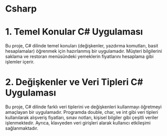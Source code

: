 # Csharp 

# 1. Temel Konular C# Uygulaması
Bu proje, C# dilinde temel konuları (değişkenler, yazdırma komutları, basit hesaplamalar) öğrenmek için hazırlanmış bir uygulamadır. Müşteri bilgilerini saklama ve restoran menüsündeki yemeklerin fiyatlarını hesaplama gibi işlemler içerir.

# 2. Değişkenler ve Veri Tipleri C# Uygulaması
Bu proje, C# dilinde farklı veri tiplerini ve değişkenleri kullanmayı öğretmeyi amaçlayan bir uygulamadır. Programda double, char, ve int gibi veri tipleri kullanılarak alışveriş fiyatları, sınav notları, kişisel bilgiler gibi çeşitli veriler işlenmektedir. Ayrıca, klavyeden veri girişleri alarak kullanıcı etkileşimi sağlanmaktadır.
